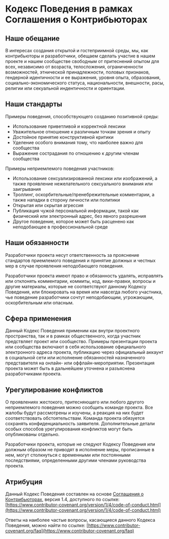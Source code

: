 # Кодекс Поведения в рамках Соглашения о Контрибьюторах

## Наше обещание

В интересах создания открытой и гостеприимной среды, мы, как контрибьюторы и разработчики, обещаем сделать участие в нашем проекте и нашем сообществе свободным от притеснений опытом для всех, независимо от возраста, телосложения, ограниченности возможностей, этнической принадлежности, половых признаков, гендерной идентичности и ее выражения, уровня опыта, образования, социально-экономического статуса, национальности, внешности, расы, религии или секуальной индентичности и ориентации.

## Наши стандарты

Примеры поведения, способствующего созданию позитивной среды:

* Использование приветливой и корректной лексики
* Уважительное отношение к различным точкам зрения и опыту
* Достойное принятие конструктивной критики
* Уделение особого внимания тому, что наиболее важно для сообщества
* Выражение сострадания по отношению к другим членам сообщества

Примеры неприемлемого поведения участников:

* Использование сексуализированной лексики или изображений, а также проявление нежелательного сексуального внимания или заигрывания
* Троллинг, оскорбительные/пренебрежительные комментарии, а также нападки в сторону личности или политики
* Открытая или скрытая агрессия
* Публикация чужой персональной информации, такой как физический или электронный адрес, без явного разрешения
* Другое поведение, которое может быть расценено как неподобающее в профессиональной среде

## Наши обязанности

Разработчики проекта несут ответственность за прояснение стандартов приемлемого поведения и принятие должных и честных мер в случае проявления неподобающего поведения.

Разработчики проекта имеют право и обязанность удалять, исправлять или отклонять комментарии, коммиты, код, вики-правки, вопросы и другие материалы, которые не соответствуют данному Кодексу Поведения, или блокировать на время или навсегда любого участника, чье поведение разработчики сочтут неподобающим, угрожающим, оскорбительным или опасным.

## Сфера применения

Данный Кодекс Поведения применим как внутри проектного пространства, так и в рамках общественного, когда участник предствляет проект или сообщество. Примеры презентации проекта или сообщества включают в себя использование официального электронного адреса проекта, публикацию через официальный аккаунт в социальной сети или исполнение обязанностей назначенного представителя на онлайн- или оффлайн-мероприятии. Презентация проекта может быть в дальнейшем уточнена и разъяснена разработчиками проекта.

## Урегулирование конфликтов

О проявлениях жестокого, притесняющего или любого другого неприемлемого поведения можно сообщить команде проекта. Все жалобы будут рассмотрены и изучены, а реакция на них будет соответствовать обстоятельствам. Команда проекта обязуется сохранять конфиденциальность заявителя. Дополнительные детали особых способов урегулирования конфликтов могут быть опубликованы отдельно.

Разработчики проекта, которые не следуют Кодексу Поведения или должным образом не приводят в исполнение меры, прописанные в нем, могут столкнуться с временными или постоянными последствиями, определенными другими членами руководства проекта.

## Атрибуция

Данный Кодекс Поведения составлен на основе [Соглашения о Контрибьюторах][homepage], версия 1.4,
доступного по ссылке: [https://www.contributor-covenant.org/version/1/4/code-of-conduct.html](https://www.contributor-covenant.org/version/1/4/code-of-conduct.html)

[homepage]: https://www.contributor-covenant.org

Ответы на наиболее частые вопросы, касающиеся данного Кодекса Поведения, можно найти по ссылке:
[https://www.contributor-covenant.org/faq](https://www.contributor-covenant.org/faq)
